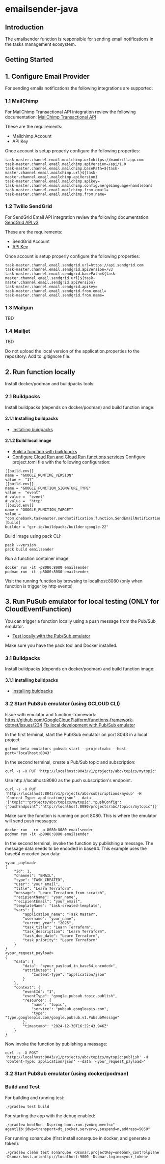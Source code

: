 # emailsender-java

## Introduction
The emailsender function is responsible for sending email notifications in the tasks management ecosystem.

## Getting Started

## 1. Configure Email Provider
For sending emails notifications the following integrations are supported:

### 1.1 MailChimp
For MailChimp Transactional API integration review the following documentation:
[MailChimp Transactional API](https://mailchimp.com/developer/transactional/guides/quick-start/)

These are the requirements:
- Mailchimp Account
- API Key

Once account is setup properly configure the following properties:
``` 
task-master.channel.email.mailchimp.url=https://mandrillapp.com
task-master.channel.email.mailchimp.apiVersion=/api/1.0
task-master.channel.email.mailchimp.basePath=${task-master.channel.email.mailchimp.url}${task-master.channel.email.mailchimp.apiVersion}
task-master.channel.email.mailchimp.apikey=
task-master.channel.email.mailchimp.config.mergeLanguage=handlebars
task-master.channel.email.mailchimp.from.email=
task-master.channel.email.mailchimp.from.name=
```

### 1.2 Twilio SendGrid
For SendGrid Email API integration review the following documentation:
[SendGrid API v3](https://www.twilio.com/docs/sendgrid/api-reference/mail-send/mail-send)

These are the requirements:
- SendGrid Account
- [API Key](https://app.sendgrid.com/login?redirect_to=%2Fsettings%2Fapi_keys)

Once account is setup properly configure the following properties:
``` 
task-master.channel.email.sendgrid.url=https://api.sendgrid.com
task-master.channel.email.sendgrid.apiVersion=/v3
task-master.channel.email.sendgrid.basePath=${task-master.channel.email.sendgrid.url}${task-master.channel.email.sendgrid.apiVersion}
task-master.channel.email.sendgrid.apikey=
task-master.channel.email.sendgrid.from.email=
task-master.channel.email.sendgrid.from.name=
```

### 1.3 Mailgun
TBD
### 1.4 Mailjet
TBD

Do not upload the local version of the application.properties to the repository. Add to .gitignore file.

## 2. Run function locally
Install docker/podman and buildpacks tools:

### 2.1 Buildpacks
Install buildpacks (depends on docker/podman) and build function image:

#### 2.1.1 Installing buildpacks
- [Installing buidpacks](https://buildpacks.io/docs/for-platform-operators/how-to/integrate-ci/pack/)

#### 2.1.2 Build local image
- [Build a function with buildpacks](https://cloud.google.com/docs/buildpacks/build-function#java)
- [Configure Cloud Run and Cloud Run functions services](https://cloud.google.com/docs/buildpacks/service-specific-configs)
  Configure project.toml file with the following configuration:
```
[[build.env]]
name = "GOOGLE_RUNTIME_VERSION"
value =  "17"
[[build.env]]
name = "GOOGLE_FUNCTION_SIGNATURE_TYPE"
value =  "event"
# value =  "event"
# value =  "http"
[[build.env]]
name = "GOOGLE_FUNCTION_TARGET"
value =  "com.onebank.taskmaster.sendnotification.function.SendEmailNotificationFunctionEntryPoint"
[build]
builder = "gcr.io/buildpacks/builder:google-22"
```

Build image using pack CLI:
```
pack --version
pack build emailsender
```
Run a function container image
```
docker run -it -p8080:8080 emailsender
podman run -it -p8080:8080 emailsender
```
Visit the running function by browsing to localhost:8080 (only when function is trigger by http events)

## 3. Run PuSub emulator for local testing (ONLY for CloudEventFunction)
You can trigger a function locally using a push message from the Pub/Sub emulator.
- [Test locally with the Pub/Sub emulator](https://cloud.google.com/functions/docs/local-development)

Make sure you have the pack tool and Docker installed.

### 3.1 Buildpacks
Install buildpacks (depends on docker/podman) and build function image:

#### 3.1.1 Installing buildpacks
- [Installing buidpacks](https://buildpacks.io/docs/for-platform-operators/how-to/integrate-ci/pack/)

### 3.2 Start PubSub emulator (using GCLOUD CLI)

Issue with emulator and function-framework: https://github.com/GoogleCloudPlatform/functions-framework-dotnet/issues/234
[Fix local development with Pub/Sub emulator](https://github.com/GoogleCloudPlatform/functions-framework-nodejs/pull/272)

In the first terminal, start the Pub/Sub emulator on port 8043 in a local project:
```
gcloud beta emulators pubsub start --project=abc --host-port='localhost:8043'
```

In the second terminal, create a Pub/Sub topic and subscription:
```
curl -s -X PUT 'http://localhost:8043/v1/projects/abc/topics/mytopic'
```
Use http://localhost:8080 as the push subscription's endpoint.
```
curl -s -X PUT 'http://localhost:8043/v1/projects/abc/subscriptions/mysub' -H 'Content-Type: application/json' --data '{"topic":"projects/abc/topics/mytopic","pushConfig":{"pushEndpoint":"http://localhost:8080/projects/abc/topics/mytopic"}}'
```
Make sure the function is running on port 8080. This is where the emulator will send push messages:
```
docker run --rm -p 8080:8080 emailsender
podman run -it -p8080:8080 emailsender
```
In the second terminal, invoke the function by publishing a message. The message data needs to be encoded in base64. 
This example uses the base64 encoded json data:
```
<your_payload>
{
    "id": 1,
    "channel": "EMAIL",
    "type": "TASK_CREATED",
    "user": "your_email",
    "title": "Learn Terraform",
    "message": "Learn Terraform from scratch",
    "recipientName": "your_name",
    "recipientEmail": "your_email",
    "templateName": "task-created-template",
    "vars": {
        "application_name": "Task Master",
        "username": "your_name",
        "current_year": "2025",
        "task_title": "Learn Terraform",
        "task_description": "Learn Terraform",
        "task_due_date": "Learn Terraform",
        "task_priority": "Learn Terraform"
    }
}
<your_request_payload>
{
    "data": {
        "data": "<your_payload_in_base64_encoded>",
        "attributes": {
            "Content-Type": "application/json"
        }
    },
    "context": {
        "eventId": "1",
        "eventType": "google.pubsub.topic.publish",
        "resource": {
            "name": "topic",
            "service": "pubsub.googleapis.com",
            "type": "type.googleapis.com/google.pubsub.v1.PubsubMessage"
        },
        "timestamp": "2024-12-30T16:22:43.946Z"
    }
}
```
Now invoke the function by publishing a message:
```
curl -s -X POST 'http://localhost:8043/v1/projects/abc/topics/mytopic:publish' -H 'Content-Type: application/json' --data '<your_request_payload>'
```

### 3.2 Start PubSub emulator (using docker/podman)

### Build and Test
For building and running test:
```
./gradlew test build
```

For starting the app with the debug enabled:
```
./gradlew bootRun -Dspring-boot.run.jvmArguments="-agentlib:jdwp=transport=dt_socket,server=y,suspend=n,address=5050"
```

For running sonarqube (first install sonarqube in docker, and generate a token):
```
./gradlew clean test sonarqube -Dsonar.projectKey=onebank_controlplane -Dsonar.host.url=http://localhost:9000 -Dsonar.login=<your_token>
```